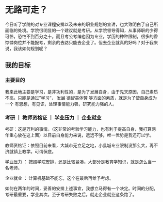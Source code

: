 # 无路可走？

今日听了学院的对专业课程安排以及未来的职业规划的宣讲，也大致明白了自己所面临的处境。学院很明显的一个建议就是考研。从学院领导得知，从事师职的少得可怜，恐怕不到百分之十。而且考公考编也因为专业，学历的种种限制，很多的香饽饽岗位并不能报考，剩余的去路只能去企业了。但去企业就真的好吗？对于我来说，我该如何规划呢？

## 我的目标

### 主要目的

我来此地主要是学习，是非功利性的，是为了发展自身，由于先天原因，自己素质不高。只能是通过”学习“，
发展 德智美体劳 等方面的素质，就是为了使自身成为一个 有思想，有见识，处理事情能力强，研究能力强的人。

### 考研 ｜ 教师资格证 ｜ 学业压力 ｜ 企业就业

考研：这是万利的事情。（这非常的考验学习能力，也有利于提高自身，我打算两年重心放在这上面）以目前自身能力来说，远远不够，唯一优势是我还可以学。

教师资格证：依照目前来看，大城市无立足之地，小县城专业限制没那么大，再不济就镇上教学。可谓保底。

学业压力 ： 按照学院安排，还是比较紧凑，大部分是教育学知识，就是怎么当一名老师。

企业就业 ： 计算机基础不能忘，这个在最后再给予考虑。

如何在两年的时间，妥善的安排上述事宜，我想立马得有一个决定。时间的分配，考研最重要，学业其次。至于考研失败之后，就走企业就业这条路了。
